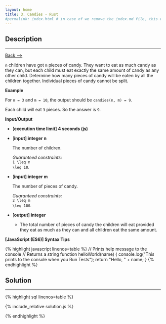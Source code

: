 ```yaml
---
layout: home
title: 3. Candies - Rust
#permalink: index.html # in case of we remove the index.md file, this doc will be the index page
---
```


<div class="row">
<div class="columnStmt" markdown="1">

## Description
------

[Back --> ](../README.md)  

<code>n</code> children have got <code>m</code> pieces of candy. They want to eat as much candy as they can, but each child must eat exactly the same amount of candy as any other child. Determine how many pieces of candy will be eaten by all the children together. Individual pieces of candy cannot be split.

**Example**

For <code>n = 3</code> and <code>m = 10</code>, the output should be
<code>candies(n, m) = 9</code>.

Each child will eat <code>3</code> pieces. So the answer is <code>9</code>.

**Input/Output**

* **[execution time limit] 4 seconds (js)**

* **[input] integer n**

    The number of children.

    _Guaranteed constraints:_<br>
    <code type='math/tex'>1 \leq n \leq 10</code>.

* **[input] integer m**

    The number of pieces of candy.

    _Guaranteed constraints:_<br>
    <code type='math/tex'>2 \leq m \leq 100</code>.

* **[output] integer**

    * The total number of pieces of candy the children will eat provided they eat as much as they can and all children eat the same amount.

**[JavaScript (ES6)] Syntax Tips**

{% highlight javascript linenos=table %}
// Prints help message to the console
// Returns a string
function helloWorld(name) {
    console.log("This prints to the console when you Run Tests");
    return "Hello, " + name;
}
{% endhighlight %}

</div>
<div class="columnSol" markdown="1">

## Solution
------

{% highlight sql linenos=table %}

{% include_relative solution.js %}

{% endhighlight %}

</div>
</div>
